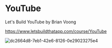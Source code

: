 # YouTube
Let's Build YouTube by Brian Voong

https://www.letsbuildthatapp.com/course/YouTube


![dc2664d8-7eb1-42e6-8126-0e29023275e4](https://cloud.githubusercontent.com/assets/10826166/23124636/18e4d06e-f77f-11e6-8986-c02c011ee620.jpg)
